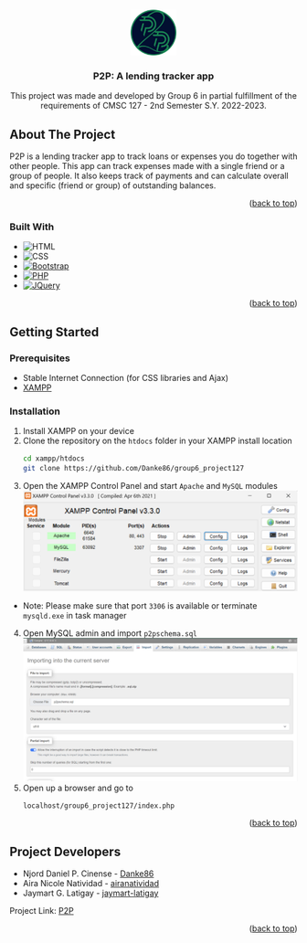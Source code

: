 <a name="readme-top"></a>

<!-- PROJECT LOGO -->
<br />
<div align="center">
  <a href="https://github.com/Danke86/group6_project127">
    <img src="images/p2p-border.png" alt="Logo" width="80" height="80">
  </a>

<h3 align="center">P2P: A lending tracker app</h3>

  <p align="center">
    This project was made and developed by Group 6 in partial fulfillment of the requirements of CMSC 127 - 2nd Semester S.Y. 2022-2023.
  </p>
</div>

<!-- ABOUT THE PROJECT -->
## About The Project
P2P is a lending tracker app to track loans or expenses you do together with other people. This app can track expenses made with a single friend or a group of people. It also keeps track of payments and can calculate overall and specific (friend or group) of outstanding balances. 


<p align="right">(<a href="#readme-top">back to top</a>)</p>



### Built With

* ![HTML][html-badge]
* ![CSS][css-badge]
* [![Bootstrap][getbootstrap.com]][bootstrap-url]
* [![PHP][php.net]][php-url]
* [![JQuery][JQuery.com]][JQuery-url]

<p align="right">(<a href="#readme-top">back to top</a>)</p>



<!-- GETTING STARTED -->
## Getting Started
### Prerequisites

* Stable Internet Connection (for CSS libraries and Ajax)
* [XAMPP](https://www.apachefriends.org)

### Installation

1. Install XAMPP on your device
2. Clone the repository on the `htdocs` folder in your XAMPP install location
   ```bash
   cd xampp/htdocs
   git clone https://github.com/Danke86/group6_project127
   ```
3. Open the XAMPP Control Panel and start `Apache` and `MySQL` modules
    <div align = "center">
      <img src="images/install-guide/xampp-cp.png" alt="xampp">
    </div>
  - Note: Please make sure that port `3306` is available or terminate `mysqld.exe` in task manager
4. Open MySQL admin and import `p2pschema.sql`
    <div>
      <img src="images/install-guide/import-schema.png" alt="p2p-schema" >
    </div>
5. Open up a browser and go to
    ```shell
    localhost/group6_project127/index.php
    ```

<p align="right">(<a href="#readme-top">back to top</a>)</p>


## Project Developers

* Njord Daniel P. Cinense - [Danke86](https://github.com/Danke86)
* Aira Nicole Natividad - [airanatividad](https://github.com/airanatividad)
* Jaymart G. Latigay - [jaymart-latigay](https://github.com/jaymart-latigay) 

Project Link: [P2P](https://github.com/Danke86/group6_project127)

<p align="right">(<a href="#readme-top">back to top</a>)</p>



<!-- MARKDOWN LINKS & IMAGES -->
<!-- https://www.markdownguide.org/basic-syntax/#reference-style-links -->
[JQuery.com]: https://img.shields.io/badge/jQuery-0769AD?style=for-the-badge&logo=jquery&logoColor=white
[JQuery-url]: https://jquery.com 
[php.net]: https://img.shields.io/badge/php-0769AD?style=for-the-badge&logo=php&logoColor=white
[php-url]: https://php.net
[html-badge]: https://img.shields.io/badge/HTML-239120?style=for-the-badge&logo=html5&logoColor=white
[css-badge]: https://img.shields.io/badge/CSS-239120?&style=for-the-badge&logo=css3&logoColor=white
[getbootstrap.com]: https://img.shields.io/badge/Bootstrap-563D7C?style=for-the-badge&logo=bootstrap&logoColor=white
[bootstrap-url]: https://getbootstrap.com/